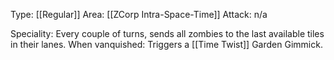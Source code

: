 Type: [[Regular]]
Area: [[ZCorp Intra-Space-Time]]
Attack: n/a

Speciality: Every couple of turns, sends all zombies to the last available tiles in their lanes.
When vanquished: Triggers a [[Time Twist]] Garden Gimmick.